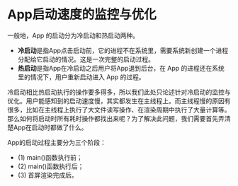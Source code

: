 # App启动速度的监控与优化

一般地，App 的启动分为冷启动和热启动两种。

* **冷启动**是指App点击启动前，它的进程不在系统里，需要系统新创建一个进程分配给它启动的情况。这是一次完整的启动过程。
* **热启动**是指App在冷启动之后用户将App退到后台，在 App 的进程还在系统里的情况下，用户重新启动进入 App 的过程。

冷启动相比热启动执行的操作要多得多，所以我们此处只论述针对冷启动的监控与优化。用户能感知到的启动速度慢，其实都发生在主线程上。而主线程慢的原因有很多，比如在主线程上执行了大文件读写操作、在渲染周期中执行了大量计算等。那么如何将启动时所有耗时操作都找出来呢？为了解决此问题，我们需要首先弄清楚App在启动时都做了什么。

App的启动过程主要分为三个阶段：

* (1) main()函数执行前；
* (2) main()函数执行后；
* (3) 首屏渲染完成后。
